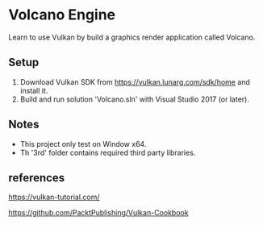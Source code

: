 # Volcano Engine
Learn to use Vulkan by build a graphics render application called Volcano.

## Setup

1. Download  Vulkan SDK from https://vulkan.lunarg.com/sdk/home and install it.
2. Build and run solution 'Volcano.sln' with Visual Studio 2017 (or later).

## Notes

- This project only test on Window x64.
- Th '3rd' folder contains required third party libraries.

## references
https://vulkan-tutorial.com/

https://github.com/PacktPublishing/Vulkan-Cookbook
